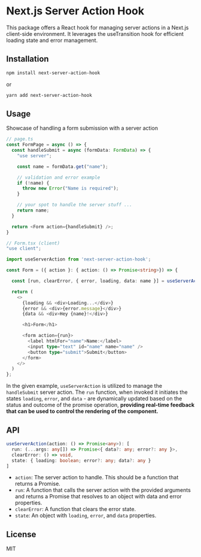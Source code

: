 # Next.js Server Action Hook
This package offers a React hook for managing server actions in a Next.js client-side environment. It leverages the useTransition hook for efficient loading state and error management.

## Installation
```bash
npm install next-server-action-hook
```
or
```bash
yarn add next-server-action-hook
```

## Usage
Showcase of handling a form submission with a server action
```ts
// page.ts
const FormPage = async () => {
  const handleSubmit = async (formData: FormData) => {
    "use server";

    const name = formData.get("name");

    // validation and error example
    if (!name) {
      throw new Error("Name is required");
    }

    // your spot to handle the server stuff ...
    return name;
  }

  return <Form action={handleSubmit} />;
}
```

```ts
// Form.tsx (client)
"use client";

import useServerAction from 'next-server-action-hook';

const Form = ({ action }: { action: () => Promise<string>}) => {

  const [run, clearError, { error, loading, data: name }] = useServerAction(action);

  return (
    <>
      {loading && <div>Loading...</div>}
      {error && <div>{error.message}</div>}
      {data && <div>Hey {name}!</div>}

      <h1>Form</h1>

      <form action={run}>
        <label htmlFor="name">Name:</label>
        <input type="text" id="name" name="name" />
        <button type="submit">Submit</button>
      </form>
    </>
  )
};
```

In the given example, `useServerAction` is utilized to manage the `handleSubmit` server action.
The `run` function, when invoked it initiates the states `loading`, `error`, and `data` - are dynamically updated based on the status and outcome of the promise operation,
**providing real-time feedback that can be used to control the rendering of the component.**

## API

```ts
useServerAction(action: () => Promise<any>): [
  run: (...args: any[]) => Promise<{ data?: any; error?: any }>,
  clearError: () => void,
  state: { loading: boolean; error?: any; data?: any }
]
```

- `action`: The server action to handle. This should be a function that returns a Promise.
- `run`: A function that calls the server action with the provided arguments and returns a Promise that resolves to an object with data and error properties.
- `clearError`: A function that clears the error state.
- `state`: An object with `loading`, `error`, and `data` properties.

## License
MIT